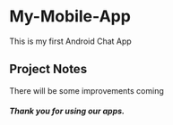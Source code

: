 # My-Mobile-App

This is my first Android Chat App 

## Project Notes

There will be some improvements coming

##### Thank you for using our apps.